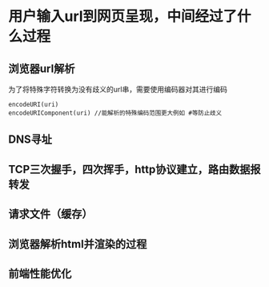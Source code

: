 # 用户输入url到网页呈现，中间经过了什么过程

## 浏览器url解析

为了将特殊字符转换为没有歧义的url串，需要使用编码器对其进行编码

```
encodeURI(uri)
encodeURIComponent(uri) //能解析的特殊编码范围更大例如 #等防止歧义
```

## DNS寻址

## TCP三次握手，四次挥手，http协议建立，路由数据报转发

## 请求文件（缓存）

## 浏览器解析html并渲染的过程

## 前端性能优化